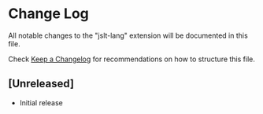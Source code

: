# Change Log

All notable changes to the "jslt-lang" extension will be documented in this file.

Check [Keep a Changelog](http://keepachangelog.com/) for recommendations on how to structure this file.

## [Unreleased]

- Initial release